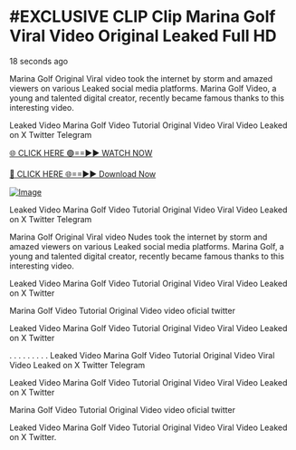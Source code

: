 # #EXCLUSIVE CLIP Clip Marina Golf Viral Video Original Leaked Full HD

18 seconds ago

Marina Golf Original Viral video took the internet by storm and amazed viewers on various Leaked social media platforms. Marina Golf Video, a young and talented digital creator, recently became famous thanks to this interesting video.

Leaked Video Marina Golf Video Tutorial Original Video Viral Video Leaked on X Twitter Telegram

[🌐 CLICK HERE 🟢==►► WATCH NOW](https://4k-stream-tv01.blogspot.com/2025/01/vai00.html)

[🔴 CLICK HERE 🌐==►► Download Now](https://4k-stream-tv01.blogspot.com/2025/01/vai00.html)

[![Image](https://github.com/user-attachments/assets/e56145be-cdde-492a-a37d-61dec478b377)](https://4k-stream-tv01.blogspot.com/2025/01/vai00.html)

Leaked Video Marina Golf Video Tutorial Original Video Viral Video Leaked on X Twitter Telegram

Marina Golf Original Viral video Nudes took the internet by storm and amazed viewers on various Leaked social media platforms. Marina Golf, a young and talented digital creator, recently became famous thanks to this interesting video.

Leaked Video Marina Golf Video Tutorial Original Video Viral Video Leaked on X Twitter

Marina Golf Video Tutorial Original Video video oficial twitter

Leaked Video Marina Golf Video Tutorial Original Video Viral Video Leaked on X Twitter

. . . . . . . . . Leaked Video Marina Golf Video Tutorial Original Video Viral Video Leaked on X Twitter Telegram

Leaked Video Marina Golf Video Tutorial Original Video Viral Video Leaked on X Twitter

Marina Golf Video Tutorial Original Video video oficial twitter

Leaked Video Marina Golf Video Tutorial Original Video Viral Video Leaked on X Twitter.